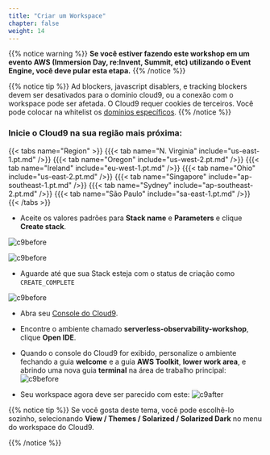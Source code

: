 ```yaml
---
title: "Criar um Workspace"
chapter: false
weight: 14
---
```


{{% notice warning %}}
**Se você estiver fazendo este workshop em um evento AWS (Immersion Day, re:Invent, Summit, etc) utilizando o Event Engine, você deve pular esta etapa.**
{{% /notice %}}

{{% notice tip %}}
Ad blockers, javascript disablers, e tracking blockers devem ser desativados para
o domínio cloud9, ou a conexão com o workspace pode ser afetada.
O Cloud9 requer cookies de terceiros. Você pode colocar na whitelist os [domínios específicos]( https://docs.aws.amazon.com/cloud9/latest/user-guide/troubleshooting.html#troubleshooting-env-loading).
{{% /notice %}}

### Inicie o Cloud9 na sua região mais próxima:
{{< tabs name="Region" >}}
{{{< tab name="N. Virginia" include="us-east-1.pt.md" />}}
{{{< tab name="Oregon" include="us-west-2.pt.md" />}}
{{{< tab name="Ireland" include="eu-west-1.pt.md" />}}
{{{< tab name="Ohio" include="us-east-2.pt.md" />}}
{{{< tab name="Singapore" include="ap-southeast-1.pt.md" />}}
{{{< tab name="Sydney" include="ap-southeast-2.pt.md" />}}
{{{< tab name="São Paulo" include="sa-east-1.pt.md" />}}
{{< /tabs >}}

- Aceite os valores padrões para **Stack name** e **Parameters** e clique **Create stack**. 

![c9before](/images/cfn-stack-1.png)

![c9before](/images/cfn-stack-2.png)

- Aguarde até que sua Stack esteja com o status de criação como `CREATE_COMPLETE`

![c9before](/images/cfn-stack-3.png)

- Abra seu [Console do Cloud9](https://console.aws.amazon.com/cloud9/home).
- Encontre o ambiente chamado **serverless-observability-workshop**, clique **Open IDE**.

- Quando o console do Cloud9 for exibido, personalize o ambiente fechando a guia **welcome** e a guia **AWS Toolkit**, **lower work area**, e abrindo uma nova guia **terminal** na área de trabalho principal:
![c9before](/images/c9before.png)

- Seu workspace agora deve ser parecido com este:
![c9after](/images/c9after.png)


{{% notice tip %}}
Se você gosta deste tema, você pode escolhê-lo sozinho, selecionando **View / Themes / Solarized / Solarized Dark**
no menu do workspace do Cloud9.

{{% /notice %}}

